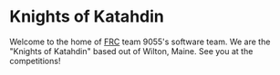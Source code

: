 # Knights of Katahdin

Welcome to the home of [FRC](https://www.firstinspires.org/robotics/frc) team 9055's software team.  We are the "Knights of Katahdin" based out of Wilton, Maine.  See you at the competitions!
